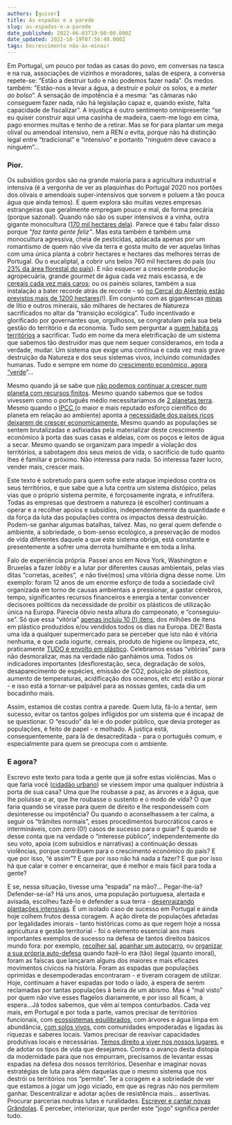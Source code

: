 ```yaml
---
authors: [guiser]
title: As espadas e a parede
slug: as-espadas-e-a-parede
date_published: 2022-06-03T19:00:00.000Z
date_updated: 2022-10-19T07:56:48.000Z
tags: Decrescimento não-às-minas!
---
```

Em Portugal, um pouco por todas as casas do povo, em conversas na tasca e na rua, associações de vizinhos e moradores, salas de espera, a conversa repete-se: “Estão a destruir tudo e não podemos fazer nada”. Os medos também: "Estão-nos a levar a água, a destruir e poluir os solos, e a *meter ao bolso*”. A sensação de impotência é a mesma: “as câmaras não conseguem fazer nada, não há legislação capaz e, quando existe, falta capacidade de fiscalizar”. A injustiça é outro sentimento omnipresente: “se eu quiser construir aqui uma casinha de madeira, caem-me logo em cima, pago enormes multas e tenho de a retirar. Mas se for para plantar um mega olival ou amendoal intensivo, nem a REN o evita, porque não há distinção legal entre “tradicional” e “intensivo” e portanto "ninguém deve cavaco a ninguém”...

### Pior.

Os subsídios gordos são na grande maioria para a agricultura industrial e intensiva (é a vergonha de ver as plaquinhas do Portugal 2020 nos portões dos olivais e amendoais super-intensivos que sorvem e poluem a tão pouca água que ainda temos). E quem explora são muitas vezes empresas estrangeiras que geralmente empregam pouco e mal, de forma precária (porque sazonal). Quando não são os super intensivos é a vinha, outra gigante monocultura ([170 mil hectares dela](https://www.jornaldenegocios.pt/empresas/agricultura-e-pescas/vinho/detalhe/portugal-tem-a-quarta-maior-area-de-vinha-da-europa)). Parece que é tabu falar disso porque “*faz tanta gente feliz”*. Mas esta também é também uma monocultura agressiva, cheia de pesticidas, aplacada apenas por um romantismo de quem não vive da terra e gosta muito de ver aquelas linhas com uma única planta a cobrir hectares e hectares das melhores terras de Portugal. Ou o eucaliptal, a cobrir uns belos 760 mil hectares do país (ou [23% da área florestal do país](https://www.jornaldeleiria.pt/noticia/portugal-e-o-pais-com-maior-area-de-eucalipto-6816#:~:text=%22Hoje%2C%20o%20Instituto%20Nacional%20de,cerca%20de%20760%20mil%20hectares.)). E não esquecer a crescente produção agropecuária, grande *gourmet* de água cada vez mais escassa, e de [cereais cada vez mais caros](https://sol.sapo.pt/artigo/771820/escalada-de-precos-provoca-degradacao-das-condicoes-de-vida); ou os painéis solares, também a sua instalação a bater recorde atrás de recorde - só [no Cercal do Alentejo estão previstos mais de 1200 hectares](https://www.jornalmapa.pt/2021/07/08/o-sol-que-queima-a-paisagem/)(!). Em conjunto com as gigantescas [minas](https://pt.euronews.com/2022/02/04/portugal-avanca-com-polemico-concurso-para-prospecao-de-litio) de lítio e outros minerais, são milhares de hectares de Natureza sacrificados no altar da “transição ecológica”. Tudo incentivado e glorificado por governantes que, orgulhosos, se congratulam pela sua bela gestão do território e da economia. Tudo sem perguntar a [quem habita os territórios](https://www.facebook.com/UnidosemdefesadeCovasdoBarroso/) a sacrificar. Tudo em nome da mera eletrificação de um sistema que sabemos tão destruidor mas que nem sequer consideramos, em toda a verdade, mudar. Um sistema que exige uma contínua e cada vez mais grave destruição da Natureza e dos seus sistemas vivos, incluindo comunidades humanas. Tudo e sempre em nome do [crescimento económico, agora “verde](https://www.youtube.com/watch?v=dQ4cpOKmde8)”…

Mesmo quando já se sabe que [não podemos continuar a crescer num planeta com recursos finitos](http://www.decrescimento.pt). Mesmo quando sabemos que se todos vivessem como o português médio necessitaríamos de [2 planetas terra](https://www.publico.pt/2022/05/06/azul/noticia/planeta-consumisse-portugal-recursos-ano-acabavam-sabado-2005123). Mesmo quando o [IPCC ](https://www.ipcc.ch/)(o maior e mais reputado esforço científico do planeta em relação ao ambiente) aponta a [necessidade dos países ricos deixarem de crescer economicamente.](https://timotheeparrique.com/degrowth-in-the-ipcc-ar6-wgii/) Mesmo quando as populações se sentem brutalizadas e asfixiadas pela materializar deste crescimento económico à porta das suas casas e aldeias, com os poços e leitos de água a secar. Mesmo quando se organizam para impedir a violação dos territórios, a sabotagem dos seus meios de vida, o sacrifício de tudo quanto lhes é familiar e próximo. Não interessa para nada. Só interessa fazer lucro, vender mais, crescer mais.

Este texto é sobretudo para quem sofre este ataque impiedoso contra os seus territórios, e que sabe que a luta contra um sistema distópico, pelas vias que o próprio sistema permite, é forçosamente ingrata, e infrutífera. Todas as empresas que destroem a natureza (é escolher) continuam a operar e a recolher apoios e subsídios, independentemente da quantidade e da força da luta das populações contra os impactos dessa destruição. Podem-se ganhar algumas batalhas, talvez. Mas, no geral quem defende o ambiente, a sobriedade, o bom-senso ecológico, a preservação de modos de vida diferentes daquele a que este sistema obriga, está constante e presentemente a sofrer uma derrota humilhante e em toda a linha.

Falo de experiência própria. Passei anos em Nova York, Washington e Bruxelas a fazer *lobby* e a lutar por diferentes causas ambientais, pelas vias ditas “corretas, aceites”,  e não tive(mos) uma vitória digna desse nome. Um exemplo: foram 12 anos de um enorme esforço de toda a sociedade civil organizada em torno de causas ambientais a pressionar, a gastar cérebros, tempo, significantes recursos financeiros e energia a tentar convencer decisores políticos da necessidade de proibir os plásticos de utilização única na Europa. Parecia óbvio nesta altura do campeonato, e “conseguiu-se”. Só que essa “vitória” [apenas incluiu 10 (!) itens](https://ec.europa.eu/environment/topics/plastics/single-use-plastics_en), dos milhões de itens em plástico produzidos e/ou vendidos todos os dias na Europa. DEZ! Basta uma ida a qualquer supermercado para se perceber que isto não é vitória nenhuma, e que cada iogurte, cereais, produto de higiene ou limpeza, etc, praticamente [TUDO é envolto em plástico](https://st3.idealista.pt/news/arquivos/styles/news_detail/public/2016-08/supermercado.jpg?sv=VSRC-jt7&amp;itok=0sho_66U). Celebramos essas “vitórias” para não desmoralizar, mas na verdade não ganhámos uma. Todos os indicadores importantes (desflorestação, seca, degradação de solos, desaparecimento de espécies, emissão de CO2, poluição de plásticos, aumento de temperaturas, acidificação dos oceanos, etc etc) estão a piorar - e isso está a tornar-se palpável para as nossas gentes, cada dia um bocadinho mais.

Assim, estamos de costas contra a parede. Quem luta, fá-lo a tentar, sem sucesso, evitar os tantos golpes infligidos por um sistema que é incapaz de se questionar. O “escudo” da lei e do poder público, que devia proteger as populações, é feito de papel - e molhado. A justiça está, consequentemente, para lá de desacreditada - para o português comum, e especialmente para quem se preocupa com o ambiente.

### E agora?

Escrevo este texto para toda a gente que já sofre estas violências. Mas o que faria você ([cidadão urbano](https://www.publico.pt/2022/05/09/azul/noticia/vive-cidades-pensamento-ecologico-pobre-2005509)) se viessem impor uma qualquer indústria à porta de sua casa? Uma que lhe roubasse a paz, as árvores e a água, que lhe poluísse o ar, que lhe roubasse o sustento e o modo de vida? O que faria quando se virasse para quem de direito e lhe respondessem com desinteresse ou impotência? Ou quando o aconselhassem a ter calma, a seguir os “trâmites normais”, esses procedimentos burocráticos caros e intermináveis, com zero (0!) casos de sucesso para o guiar? E quando se desse conta que na verdade o “interesse público”, independentemente do seu voto, apoia (com subsídios e narrativas) a continuação dessas violências, porque contribuem para o crescimento económico do país? E que por isso, “é assim”? E que por isso não há nada a fazer? E que por isso há que calar e comer e encarneirar, que é melhor e mais fácil para toda a gente?

E se, nessa situação, tivesse uma “espada” na mão?... Pegar-lhe-ía? Defender-se-ía? Há uns anos, uma população portuguesa, alertada e avisada, escolheu fazê-lo e defender a sua terra - [desenraizando plantações intensivas](https://www.noticiasmagazine.pt/2017/ha-2-28-anos-um-povo-lutou-contra-os-eucaliptos-e-a-terra-nunca-mais-ardeu/historias/163557/). É um isolado caso de sucesso em Portugal e ainda hoje colhem frutos dessa coragem. A ação direta de populações afetadas por legalidades imorais - tanto históricas como as que regem hoje a nossa agricultura e gestão territorial - foi o elemento essencial aos mais importantes exemplos de sucesso na defesa de tantos direitos básicos mundo fora: por exemplo, [recolher sal](https://pt.wikipedia.org/wiki/Marcha_do_Sal), [apanhar um autocarro](https://pt.wikipedia.org/wiki/Viajantes_da_Liberdade), ou [organizar a sua própria auto-defesa](https://www.amctv.pt/filmes/deacons-for-defense) quando fazê-lo era (tão) ilegal (quanto imoral), foram as faíscas que lançaram alguns dos maiores e mais eficazes movimentos cívicos na história. Foram as espadas que populações oprimidas e desempoderadas encontraram - e tiveram coragem de utilizar. Hoje, continuam a haver espadas por todo o lado, à espera de serem reclamadas por tantas populações à beira de um abismo. Mas é “mal visto” por quem não vive esses flagelos diariamente, e por isso ali ficam, à espera…Já todos sabemos, que vêm aí tempos conturbados. Cada vez mais, em Portugal e por toda a parte, vamos precisar de territórios funcionais, com [ecossistemas equilibrados](https://www.youtube.com/watch?v=gSPNRu4ZPvE&amp;list=PLMw-CGR3QZwq0OioF_3GYVCvfr8LOb-He), com árvores e água limpa em abundância, [com solos vivos](https://consciousplanet.org/), com comunidades empoderadas e ligadas às riquezas e saberes locais. Vamos precisar de reavivar capacidades produtivas locais e necessárias. [Temos direito a viver nos nossos lugares](https://sites.google.com/view/projetoligacoes), e de adotar os tipos de vida que desejamos. Contra o avanço desta distopia da modernidade para que nos empurram, precisamos de levantar essas espadas na defesa dos nossos territórios. Desenhar e imaginar novas estratégias de luta para além daquelas que o mesmo sistema que nos destrói os territórios nos “permite”. Ter a coragem e a sobriedade de ver que estamos a jogar um jogo viciado, em que as regras não nos permitem ganhar. Descentralizar e adotar ações de resistência mais… assertivas. Procurar parcerias noutras lutas e ruralidades. [Escrever e cantar novas Grândolas](https://www.youtube.com/watch?v=5CeE-lKG0O8). E perceber, interiorizar, que perder este “jogo” significa perder tudo.
